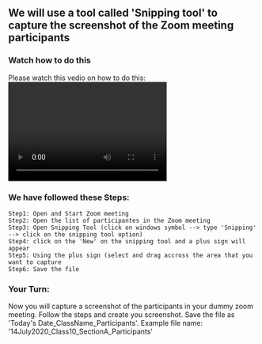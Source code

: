 
## We will use a tool called 'Snipping tool' to capture the screenshot of the Zoom meeting participants 

### Watch how to do this
Please watch this vedio on how to do this:
<video src="capture_attendees_from_Zoom.mp4" width="320" height="200" controls preload></video>

### We have followed these Steps:
```Steps
Step1: Open and Start Zoom meeting
Step2: Open the list of participantes in the Zoom meeting
Step3: Open Snipping Tool (click on windows symbol --> type 'Snipping' --> click on the snipping tool option)
Step4: click on the 'New' on the snipping tool and a plus sign will appear
Step5: Using the plus sign (select and drag accross the area that you want to capture
Step6: Save the file
```

### Your Turn:
Now you will capture a screenshot of the participants in your dummy zoom meeting. 
Follow the steps and create you screenshot. Save the file as 'Today's Date_ClassName_Participants'.
Example file name: '14July2020_Class10_SectionA_Participants'



